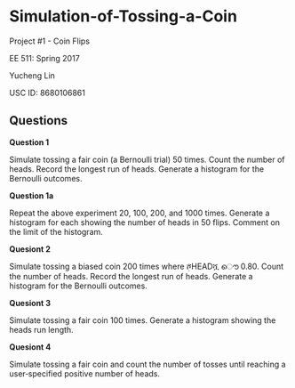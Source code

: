 # Simulation-of-Tossing-a-Coin

Project #1 - Coin Flips

EE 511: Spring 2017

Yucheng Lin

USC ID: 8680106861


## Questions

**Question 1**

Simulate tossing a fair coin (a Bernoulli trial) 50 times. Count the number of heads. Record the longest run of heads. Generate a histogram for the Bernoulli outcomes.

**Question 1a**

Repeat the above experiment 20, 100, 200, and 1000 times. Generate a histogram for each showing the number of heads in 50 flips. Comment on the limit of the histogram.

**Quesiont 2**

Simulate tossing a biased coin 200 times where ܲሾHEADሿ ൌ 0.80. Count the number of heads. Record the longest run of heads. Generate a histogram for the Bernoulli outcomes.

**Quesiont 3**

Simulate tossing a fair coin 100 times. Generate a histogram showing the heads run length.

**Quesiont 4**

Simulate tossing a fair coin and count the number of tosses until reaching a user‐specified positive number of heads.
